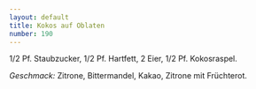 ```yaml
---
layout: default
title: Kokos auf Oblaten
number: 190
---
```


1/2 Pf. Staubzucker, 1/2 Pf. Hartfett, 2 Eier, 1/2 Pf. Kokosraspel.

*Geschmack:* Zitrone, Bittermandel, Kakao, Zitrone mit Früchterot.
